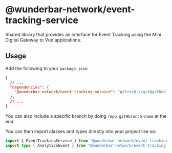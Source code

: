 # @wunderbar-network/event-tracking-service

Shared library that provides an interface for Event Tracking using the Mini Digital Gateway to Vue applications.

## Usage

Add the following to your `package.json`:

```json
{
  // ...
  "dependencies": {
    "@wunderbar-network/event-tracking-service": "git+ssh://git@github.com:WunderbarNetwork/event-tracking-service.git",
  },
  // ...
}
```

You can also include a specific branch by doing `repo.git#branch-name` at the end.

You can then import classes and types directly into your project like so:

```ts
import { EventTrackingService } from "@wunderbar-network/event-tracking-service";
import type { AnalyticsEvent } from "@wunderbar-network/event-tracking-service";
```
